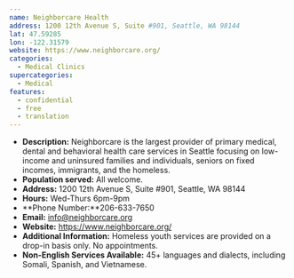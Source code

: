 ```yaml
---
name: Neighborcare Health
address: 1200 12th Avenue S, Suite #901, Seattle, WA 98144
lat: 47.59285
lon: -122.31579
website: https://www.neighborcare.org/
categories:
  - Medical Clinics
supercategories:
  - Medical
features:
  - confidential
  - free
  - translation
---
```

- **Description:** Neighborcare is the largest provider of primary medical, dental and behavioral health care services in Seattle focusing on low-income and uninsured families and individuals, seniors on fixed incomes, immigrants, and the homeless. 
- **Population served:** All welcome. 
- **Address:** 1200 12th Avenue S, Suite #901, Seattle, WA 98144
- **Hours:** Wed-Thurs 6pm-9pm
- **Phone Number:**206-633-7650
- **Email:** info@neighborcare.org
- **Website:** <https://www.neighborcare.org/>
- **Additional Information:** Homeless youth services are provided on a drop-in basis only. No appointments. 
- **Non-English Services Available:** 45+ languages and dialects, including Somali, Spanish, and Vietnamese.
